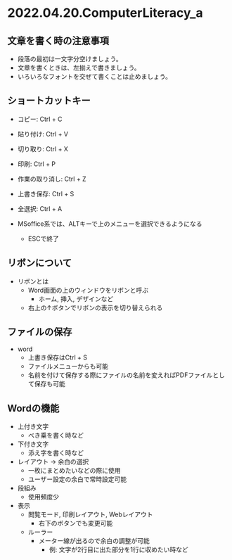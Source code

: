 # 2022.04.20.ComputerLiteracy_a
## 文章を書く時の注意事項
  - 段落の最初は一文字分空けましょう。
  - 文章を書くときは、左揃えで書きましょう。
  - いろいろなフォントを交ぜて書くことは止めましょう。

## ショートカットキー
- コピー: Ctrl + C
- 貼り付け: Ctrl + V
- 切り取り: Ctrl + X
- 印刷: Ctrl + P
- 作業の取り消し: Ctrl + Z
- 上書き保存: Ctrl + S
- 全選択: Ctrl + A

- MSoffice系では、ALTキーで上のメニューを選択できるようになる
  - ESCで終了

## リボンについて
- リボンとは
  - Word画面の上のウィンドウをリボンと呼ぶ
    - ホーム, 挿入, デザインなど
  - 右上の↑ボタンでリボンの表示を切り替えられる

## ファイルの保存
- word
  - 上書き保存はCtrl + S
  - ファイルメニューからも可能
  - 名前を付けて保存する際にファイルの名前を変えればPDFファイルとして保存も可能

## Wordの機能
- 上付き文字
  - べき乗を書く時など
- 下付き文字
  - 添え字を書く時など
- レイアウト -> 余白の選択
  - 一枚にまとめたいなどの際に使用
  - ユーザー設定の余白で常時設定可能
- 段組み
  - 使用頻度少
- 表示
  - 閲覧モード, 印刷レイアウト, Webレイアウト
    - 右下のボタンでも変更可能
  - ルーラー
    - メーター線が出るので余白の調整が可能
      - 例: 文字が2行目に出た部分を1行に収めたい時など
